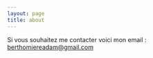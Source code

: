 ```yaml
---
layout: page
title: about
---
```


Si vous souhaitez me contacter voici mon email : berthomiereadam@gmail.com
